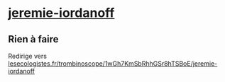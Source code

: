 # [jeremie-iordanoff](https://nouveau-front-populaire-legislatives-2024.fr/jeremie-iordanoff)

## Rien à faire
Redirige vers [lesecologistes.fr/trombinoscope/1wGh7KmSbRhhGSr8hTSBoE/jeremie-iordanoff](https://lesecologistes.fr/trombinoscope/1wGh7KmSbRhhGSr8hTSBoE/jeremie-iordanoff)
